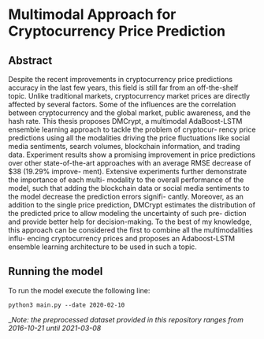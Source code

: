 # Multimodal Approach for Cryptocurrency Price Prediction 

## Abstract 
Despite the recent improvements in cryptocurrency price predictions accuracy in
the last few years, this field is still far from an off-the-shelf topic. Unlike traditional
markets, cryptocurrency market prices are directly affected by several factors. Some
of the influences are the correlation between cryptocurrency and the global market,
public awareness, and the hash rate. This thesis proposes DMCrypt, a multimodal
AdaBoost-LSTM ensemble learning approach to tackle the problem of cryptocur-
rency price predictions using all the modalities driving the price fluctuations like
social media sentiments, search volumes, blockchain information, and trading data.
Experiment results show a promising improvement in price predictions over other
state-of-the-art approaches with an average RMSE decrease of $38 (19.29% improve-
ment). Extensive experiments further demonstrate the importance of each multi-
modality to the overall performance of the model, such that adding the blockchain
data or social media sentiments to the model decrease the prediction errors signifi-
cantly. Moreover, as an addition to the single price prediction, DMCrypt estimates
the distribution of the predicted price to allow modeling the uncertainty of such pre-
diction and provide better help for decision-making. To the best of my knowledge, 
this approach can be considered the first to combine all the multimodalities influ-
encing cryptocurrency prices and proposes an Adaboost-LSTM ensemble learning
architecture to be used in such a topic.

## Running the model
To run the model execute the following line:
```
python3 main.py --date 2020-02-10
```

__Note: the preprocessed dataset provided in this repository ranges from 2016-10-21 until 2021-03-08_